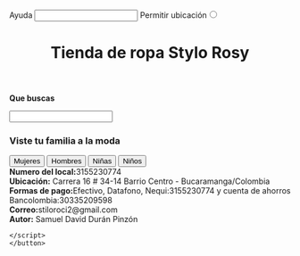 <!DOCTYPE html>
<html>
<head>
	<meta charset="utf-8" />
		<title>Stylo Rosy</title>
	<script src="./js/jsStilo.js">
	</script>
</head>
<body>
		<nav>Ayuda <input/> <label for="Permitir ubicación">Permitir ubicación<label/><input type="radio" name="Rastrear" id=" Permitir ubicación" /></nav>
		<header>
		<h1>Tienda de ropa Stylo Rosy</h1>
		</header>
		<p><strong>Que buscas </strong><p/><input/>
		<b><h3>Viste tu familia a la moda</h3></b>
		<button>Mujeres</button>
		<button>Hombres</button>
		<button>Niñas</button>
		<button>Niños</button>
		<footer><strong>Numero del local:</strong>3155230774</footer>
		<footer><strong>Ubicación:</strong> Carrera 16 # 34-14 Barrio Centro - Bucaramanga/Colombia</footer>
		<footer><strong>Formas de pago:</strong>Efectivo, Datafono, Nequi:3155230774 y cuenta de ahorros Bancolombia:30335209598</footer>
		<footer><strong>Correo:</strong>stiloroci2@gmail.com</footer>
		<footer><strong>Autor:</strong> Samuel David Durán Pinzón</footer>

	</script>
	</button>
</body>
</html>

